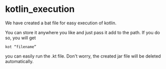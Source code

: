 # kotlin_execution
We have created a bat file for easy execution of kotlin.

You can store it anywhere you like and just pass it add to the path. If you do so, you will get
```
kot “filename”
```
you can easily run the .kt file. 
Don't worry, the created jar file will be deleted automatically.
